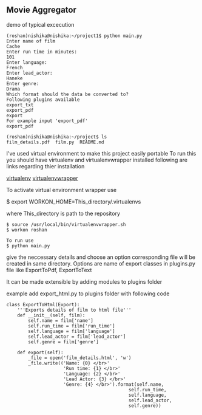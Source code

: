 ## Movie Aggregator

demo of typical excecution
```
(roshan)nishika@nishika:~/project1$ python main.py
Enter name of film
Cache
Enter run time in minutes:
101
Enter language:
French
Enter lead_actor:
Haneke
Enter genre:
Drama
Which format should the data be converted to?
Following plugins available
export_txt
export_pdf
export
For example input 'export_pdf'
export_pdf

(roshan)nishika@nishika:~/project$ ls
film_details.pdf  film.py  README.md
```
I've used virtual environment to make this project easily portable
To run this you should have virtualenv and virtualenvwrapper installed
following are links regarding thier installation

[virtualenv](https://virtualenv.pypa.io/en/latest/installation.html)
[virtualenvwrapper](http://virtualenvwrapper.readthedocs.org/en/latest/install.html)

To activate virtual environment wrapper use

$ export WORKON_HOME=This_directory/.virtualenvs

where This_directory is path to the repository
```
$ source /usr/local/bin/virtualenvwrapper.sh
$ workon roshan

To run use
$ python main.py
```
give the neccessary details and choose an option corresponding file will be created in same directory.
Options are name of export classes in plugins.py file like ExportToPdf, ExportToText

It can be made extensible by adding modules to plugins folder

example add export_html.py to plugins folder with following code
```
class ExportToHtml(Export):
    '''Exports details of film to html file'''
    def __init__(self, film):
        self.name = film['name']
        self.run_time = film['run_time']
        self.language = film['language']
        self.lead_actor = film['lead_actor']
        self.genre = film['genre']

    def export(self):
        _file = open('film_details.html', 'w')
        _file.write(('Name: {0} </br>'
                     'Run time: {1} </br>'
                     'Language: {2} </br>'
                     'Lead Actor: {3} </br>'
                     'Genre: {4} </br>').format(self.name,
                                             self.run_time,
                                             self.language,
                                             self.lead_actor,
                                             self.genre))
```
